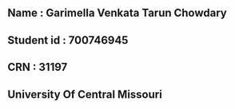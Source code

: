 ##  Name : Garimella Venkata Tarun Chowdary
##  Student id : 700746945
##  CRN : 31197
##  University Of Central Missouri
